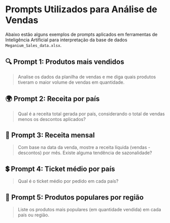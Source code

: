 # Prompts Utilizados para Análise de Vendas

Abaixo estão alguns exemplos de prompts aplicados em ferramentas de Inteligência Artificial para interpretação da base de dados `Meganium_Sales_data.xlsx`.

## 🔍 Prompt 1: Produtos mais vendidos
> Analise os dados da planilha de vendas e me diga quais produtos tiveram o maior volume de vendas em quantidade.

## 🌍 Prompt 2: Receita por país
> Qual é a receita total gerada por país, considerando o total de vendas menos os descontos aplicados?

## 📅 Prompt 3: Receita mensal
> Com base na data da venda, mostre a receita líquida (vendas - descontos) por mês. Existe alguma tendência de sazonalidade?

## 💲 Prompt 4: Ticket médio por país
> Qual é o ticket médio por pedido em cada país?

## 🔹 Prompt 5: Produtos populares por região
> Liste os produtos mais populares (em quantidade vendida) em cada país ou região.
